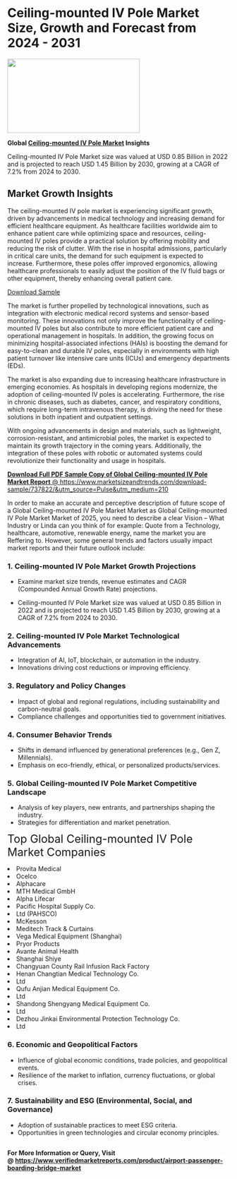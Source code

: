 <H1>Ceiling-mounted IV Pole Market Size, Growth and Forecast from 2024 - 2031</H1><img class="aligncenter size-medium wp-image-584254" src="https://thirdeyenews.in/wp-content/uploads/2024/09/Global-Market-Research-300x168.jpeg" alt="" width="300" height="168" /><p><strong>Global&nbsp;<a href="https://www.marketsizeandtrends.com/download-sample/737822/&amp;utm_source=Pulse&amp;utm_medium=210">Ceiling-mounted IV Pole Market</a> Insights</strong></p><p>Ceiling-mounted IV Pole Market size was valued at USD 0.85 Billion in 2022 and is projected to reach USD 1.45 Billion by 2030, growing at a CAGR of 7.2% from 2024 to 2030.</p><p><h2>Market Growth Insights</h2> <p>The ceiling-mounted IV pole market is experiencing significant growth, driven by advancements in medical technology and increasing demand for efficient healthcare equipment. As healthcare facilities worldwide aim to enhance patient care while optimizing space and resources, ceiling-mounted IV poles provide a practical solution by offering mobility and reducing the risk of clutter. With the rise in hospital admissions, particularly in critical care units, the demand for such equipment is expected to increase. Furthermore, these poles offer improved ergonomics, allowing healthcare professionals to easily adjust the position of the IV fluid bags or other equipment, thereby enhancing overall patient care.</p> <p><a href="#">Download Sample</a></p> <p>The market is further propelled by technological innovations, such as integration with electronic medical record systems and sensor-based monitoring. These innovations not only improve the functionality of ceiling-mounted IV poles but also contribute to more efficient patient care and operational management in hospitals. In addition, the growing focus on minimizing hospital-associated infections (HAIs) is boosting the demand for easy-to-clean and durable IV poles, especially in environments with high patient turnover like intensive care units (ICUs) and emergency departments (EDs).</p> <p>The market is also expanding due to increasing healthcare infrastructure in emerging economies. As hospitals in developing regions modernize, the adoption of ceiling-mounted IV poles is accelerating. Furthermore, the rise in chronic diseases, such as diabetes, cancer, and respiratory conditions, which require long-term intravenous therapy, is driving the need for these solutions in both inpatient and outpatient settings.</p> <p>With ongoing advancements in design and materials, such as lightweight, corrosion-resistant, and antimicrobial poles, the market is expected to maintain its growth trajectory in the coming years. Additionally, the integration of these poles with robotic or automated systems could revolutionize their functionality and usage in hospitals.</p> <p><a href="#"></p><p><span class=""><strong>Download Full PDF Sample Copy of Global Ceiling-mounted IV Pole Market Report</strong> @ <a href="https://www.marketsizeandtrends.com/download-sample/737822/&amp;utm_source=Pulse&amp;utm_medium=210" target="_blank">https://www.marketsizeandtrends.com/download-sample/737822/&amp;utm_source=Pulse&amp;utm_medium=210</a></span></p><p>In order to make an accurate and perceptive description of future scope of a Global&nbsp;Ceiling-mounted IV Pole Market Market as Global&nbsp;Ceiling-mounted IV Pole Market Market of 2025, you need to describe a clear Vision &ndash; What Industry or Linda can you think of for example: Quote from a Technology, healthcare, automotive, renewable energy, name the market you are Reffering to. However, some general trends and factors usually impact market reports and their future outlook include:</p><h3>1.&nbsp;<strong>Ceiling-mounted IV Pole Market Growth Projections</strong></h3><ul><li>Examine market size trends, revenue estimates and CAGR (Compounded Annual Growth Rate) projections.</li><li><p>Ceiling-mounted IV Pole Market size was valued at USD 0.85 Billion in 2022 and is projected to reach USD 1.45 Billion by 2030, growing at a CAGR of 7.2% from 2024 to 2030.</p></li></ul><h3>2.&nbsp;<strong>Ceiling-mounted IV Pole Market Technological Advancements</strong></h3><ul><li>Integration of AI, IoT, blockchain, or automation in the industry.</li><li>Innovations driving cost reductions or improving efficiency.</li></ul><h3>3.&nbsp;<strong>Regulatory and Policy Changes</strong></h3><ul><li>Impact of global and regional regulations, including sustainability and carbon-neutral goals.</li><li>Compliance challenges and opportunities tied to government initiatives.</li></ul><h3>4.&nbsp;<strong>Consumer Behavior Trends</strong></h3><ul><li>Shifts in demand influenced by generational preferences (e.g., Gen Z, Millennials).</li><li>Emphasis on eco-friendly, ethical, or personalized products/services.</li></ul><h3>5.&nbsp;<strong>Global Ceiling-mounted IV Pole Market Competitive Landscape</strong></h3><ul><li>Analysis of key players, new entrants, and partnerships shaping the industry.</li><li>Strategies for differentiation and market penetration.</li></ul><p data-pm-slice="1 1 []"><span style="color: inherit; font-family: inherit; font-size: 25px;">Top Global Ceiling-mounted IV Pole Market Companies</span></p><div class="" data-test-id=""><p><li>Provita Medical</li><li> Ocelco</li><li> Alphacare</li><li> MTH Medical GmbH</li><li> Alpha Lifecar</li><li> Pacific Hospital Supply Co.</li><li>Ltd (PAHSCO)</li><li> McKesson</li><li> Meditech Track & Curtains</li><li> Vega Medical Equipment (Shanghai)</li><li> Pryor Products</li><li> Avante Animal Health</li><li> Shanghai Shiye</li><li> Changyuan County Rail Infusion Rack Factory</li><li> Henan Changtian Medical Technology Co.</li><li> Ltd</li><li> Qufu Anjian Medical Equipment Co.</li><li> Ltd</li><li> Shandong Shengyang Medical Equipment Co.</li><li> Ltd</li><li> Dezhou Jinkai Environmental Protection Technology Co.</li><li> Ltd</li></p></div><h3>6.&nbsp;<strong>Economic and Geopolitical Factors</strong></h3><ul><li>Influence of global economic conditions, trade policies, and geopolitical events.</li><li>Resilience of the market to inflation, currency fluctuations, or global crises.</li></ul><h3>7.&nbsp;<strong>Sustainability and ESG (Environmental, Social, and Governance)</strong></h3><ul><li>Adoption of sustainable practices to meet ESG criteria.</li><li>Opportunities in green technologies and circular economy principles.</li></ul><h2><strong style="font-size: 14px;">For More Information or Query, Visit @&nbsp;</strong><a style="background-color: #ffffff; font-size: 14px;" href="https://www.marketsizeandtrends.com/report/ceiling-mounted-iv-pole-market/" target="_blank">https://www.verifiedmarketreports.com/product/airport-passenger-boarding-bridge-market</a></h2>

